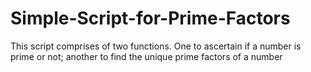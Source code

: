 # Simple-Script-for-Prime-Factors
This script comprises of two functions. One to ascertain if a number is prime or not; another to find the unique prime factors of a number
